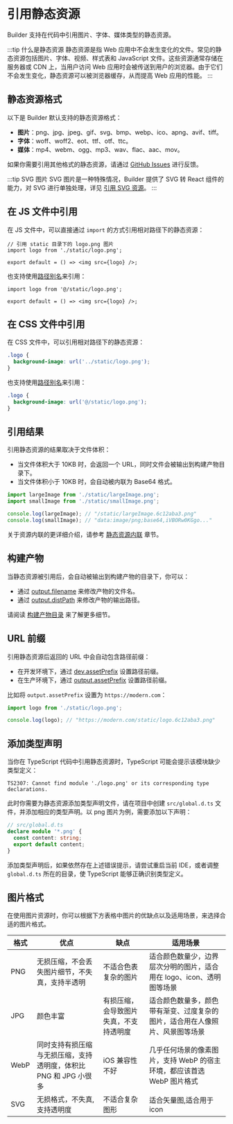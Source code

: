 # 引用静态资源

Builder 支持在代码中引用图片、字体、媒体类型的静态资源。

:::tip 什么是静态资源
静态资源是指 Web 应用中不会发生变化的文件。常见的静态资源包括图片、字体、视频、样式表和 JavaScript 文件。这些资源通常存储在服务器或 CDN 上，当用户访问 Web 应用时会被传送到用户的浏览器。由于它们不会发生变化，静态资源可以被浏览器缓存，从而提高 Web 应用的性能。
:::

## 静态资源格式

以下是 Builder 默认支持的静态资源格式：

- **图片**：png、jpg、jpeg、gif、svg、bmp、webp、ico、apng、avif、tiff。
- **字体**：woff、woff2、eot、ttf、otf、ttc。
- **媒体**：mp4、webm、ogg、mp3、wav、flac、aac、mov。

如果你需要引用其他格式的静态资源，请通过 [GitHub Issues](https://github.com/modern-js-dev/modern.js/issues) 进行反馈。

:::tip SVG 图片
SVG 图片是一种特殊情况，Builder 提供了 SVG 转 React 组件的能力，对 SVG 进行单独处理，详见 [引用 SVG 资源](/guide/basic/svg-assets.html)。
:::

## 在 JS 文件中引用

在 JS 文件中，可以直接通过 `import` 的方式引用相对路径下的静态资源：

```tsx
// 引用 static 目录下的 logo.png 图片
import logo from './static/logo.png';

export default = () => <img src={logo} />;
```

也支持使用[路径别名](/guide/advanced/alias.html)来引用：

```tsx
import logo from '@/static/logo.png';

export default = () => <img src={logo} />;
```

## 在 CSS 文件中引用

在 CSS 文件中，可以引用相对路径下的静态资源：

```css
.logo {
  background-image: url('../static/logo.png');
}
```

也支持使用[路径别名](/guide/advanced/alias.html)来引用：

```css
.logo {
  background-image: url('@/static/logo.png');
}
```

## 引用结果

引用静态资源的结果取决于文件体积：

- 当文件体积大于 10KB 时，会返回一个 URL，同时文件会被输出到构建产物目录下。
- 当文件体积小于 10KB 时，会自动被内联为 Base64 格式。

```js
import largeImage from './static/largeImage.png';
import smallImage from './static/smallImage.png';

console.log(largeImage); // "/static/largeImage.6c12aba3.png"
console.log(smallImage); // "data:image/png;base64,iVBORw0KGgo..."
```

关于资源内联的更详细介绍，请参考 [静态资源内联](/guide/optimization/inline-assets.html) 章节。

## 构建产物

当静态资源被引用后，会自动被输出到构建产物的目录下，你可以：

- 通过 [output.filename](/api/config-output.html#outputfilename) 来修改产物的文件名。
- 通过 [output.distPath](/api/config-output.html#outputdistpath) 来修改产物的输出路径。

请阅读 [构建产物目录](/guide/basic/output-files.html) 来了解更多细节。

## URL 前缀

引用静态资源后返回的 URL 中会自动包含路径前缀：

- 在开发环境下，通过 [dev.assetPrefix](/api/config-dev.html#devassetprefix) 设置路径前缀。
- 在生产环境下，通过 [output.assetPrefix](/api/config-output.html#outputassetprefix) 设置路径前缀。

比如将 `output.assetPrefix` 设置为 `https://modern.com`：

```js
import logo from './static/logo.png';

console.log(logo); // "https://modern.com/static/logo.6c12aba3.png"
```

## 添加类型声明

当你在 TypeScript 代码中引用静态资源时，TypeScript 可能会提示该模块缺少类型定义：

```
TS2307: Cannot find module './logo.png' or its corresponding type declarations.
```

此时你需要为静态资源添加类型声明文件，请在项目中创建 `src/global.d.ts` 文件，并添加相应的类型声明。以 png 图片为例，需要添加以下声明：

```ts
// src/global.d.ts
declare module '*.png' {
  const content: string;
  export default content;
}
```

添加类型声明后，如果依然存在上述错误提示，请尝试重启当前 IDE，或者调整 `global.d.ts` 所在的目录，使 TypeScript 能够正确识别类型定义。

## 图片格式

在使用图片资源时，你可以根据下方表格中图片的优缺点以及适用场景，来选择合适的图片格式。

| 格式 | 优点                                                             | 缺点                                   | 适用场景                                                                     |
| ---- | ---------------------------------------------------------------- | -------------------------------------- | ---------------------------------------------------------------------------- |
| PNG  | 无损压缩，不会丢失图片细节，不失真，支持半透明                   | 不适合色表复杂的图片                   | 适合颜色数量少，边界层次分明的图片，适合用在 logo、icon、透明图等场景        |
| JPG  | 颜色丰富                                                         | 有损压缩，会导致图片失真，不支持透明度 | 适合颜色数量多，颜色带有渐变、过度复杂的图片，适合用在人像照片、风景图等场景 |
| WebP | 同时支持有损压缩与无损压缩，支持透明度，体积比 PNG 和 JPG 小很多 | iOS 兼容性不好                         | 几乎任何场景的像素图片，支持 WebP 的宿主环境，都应该首选 WebP 图片格式       |
| SVG  | 无损格式，不失真,支持透明度                                      | 不适合复杂图形                         | 适合矢量图,适合用于 icon                                                     |
